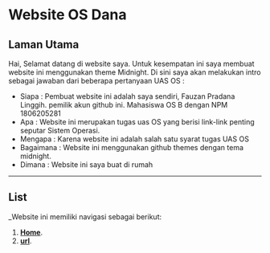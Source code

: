 # Website OS Dana

## Laman Utama
Hai, 
Selamat datang di website saya. Untuk kesempatan ini saya membuat website ini menggunakan theme Midnight.
Di sini saya akan melakukan intro sebagai jawaban dari beberapa pertanyaan UAS OS :

* Siapa : Pembuat website ini adalah saya sendiri, Fauzan Pradana Linggih. pemilik akun github ini. Mahasiswa OS B dengan NPM 1806205281
* Apa : Website ini merupakan tugas uas OS yang berisi link-link penting seputar Sistem Operasi.
* Mengapa : Karena website ini adalah salah satu syarat tugas UAS OS
* Bagaimana : Website ini menggunakan github themes dengan tema midnight.
* Dimana : Website ini saya buat di rumah

----------------------------------------------------------------------------------------------------------------------------------------

## List
_Website ini memiliki navigasi sebagai berikut:
1. [**Home**](https://fpradana.github.io/os201/).
2. [**url**](https://fpradana.github.io/os201/URLs).
